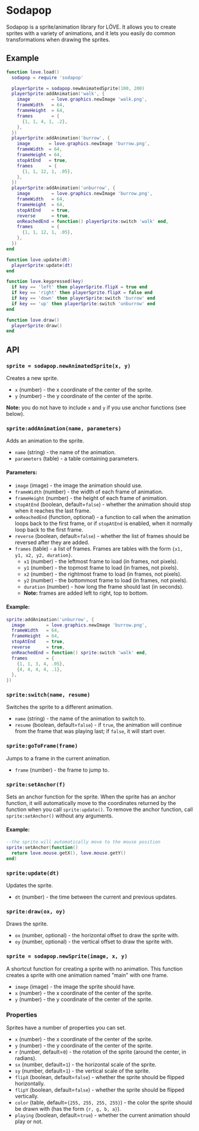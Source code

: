 Sodapop
=======
Sodapop is a sprite/animation library for LÖVE. It allows you to create sprites with a variety of animations, and it lets you easily do common transformations when drawing the sprites.

Example
-------
```lua
function love.load()
  sodapop = require 'sodapop'

  playerSprite = sodapop.newAnimatedSprite(100, 200)
  playerSprite:addAnimation('walk', {
    image        = love.graphics.newImage 'walk.png',
    frameWidth   = 64,
    frameHeight  = 64,
    frames       = {
      {1, 1, 4, 1, .2},
    },
  })
  playerSprite:addAnimation('burrow', {
    image       = love.graphics.newImage 'burrow.png',
    frameWidth  = 64,
    frameHeight = 64,
    stopAtEnd   = true,
    frames      = {
      {1, 1, 12, 1, .05},
    },
  })
  playerSprite:addAnimation('unburrow', {
    image        = love.graphics.newImage 'burrow.png',
    frameWidth   = 64,
    frameHeight  = 64,
    stopAtEnd    = true,
    reverse      = true,
    onReachedEnd = function() playerSprite:switch 'walk' end,
    frames       = {
      {1, 1, 12, 1, .05},
    },
  })
end

function love.update(dt)
  playerSprite:update(dt)
end

function love.keypressed(key)
  if key == 'left' then playerSprite.flipX = true end
  if key == 'right' then playerSprite.flipX = false end
  if key == 'down' then playerSprite:switch 'burrow' end
  if key == 'up' then playerSprite:switch 'unburrow' end
end

function love.draw()
  playerSprite:draw()
end
```

API
---
### `sprite = sodapop.newAnimatedSprite(x, y)`

Creates a new sprite.
- `x` (number) - the x coordinate of the center of the sprite.
- `y` (number) - the y coordinate of the center of the sprite.

**Note:** you do not have to include `x` and `y` if you use anchor functions (see below).

### `sprite:addAnimation(name, parameters)`

Adds an animation to the sprite.
- `name` (string) - the name of the animation.
- `parameters` (table) - a table containing parameters.

#### Parameters:
- `image` (image) - the image the animation should use.
- `frameWidth` (number) - the width of each frame of animation.
- `frameHeight` (number) - the height of each frame of animation.
- `stopAtEnd` (boolean, default=`false`) - whether the animation should stop when it reaches the last frame.
- `onReachedEnd` (function, optional) - a function to call when the animation loops back to the first frame, or if `stopAtEnd` is enabled, when it normally loop back to the first frame.
- `reverse` (boolean, default=`false`) - whether the list of frames should be reversed after they are added.
- `frames` (table) - a list of frames. Frames are tables with the form `{x1, y1, x2, y2, duration}`.
  - `x1` (number) - the leftmost frame to load (in frames, not pixels).
  - `y1` (number) - the topmost frame to load (in frames, not pixels).
  - `x2` (number) - the rightmost frame to load (in frames, not pixels).
  - `y2` (number) - the bottommost frame to load (in frames, not pixels).
  - `duration` (number) - how long the frame should last (in seconds).
  - **Note:** frames are added left to right, top to bottom.

#### Example:
```lua
sprite:addAnimation('unburrow', {
  image        = love.graphics.newImage 'burrow.png',
  frameWidth   = 64,
  frameHeight  = 64,
  stopAtEnd    = true,
  reverse      = true,
  onReachedEnd = function() sprite:switch 'walk' end,
  frames       = {
    {1, 1, 3, 4, .05},
    {4, 4, 4, 4, .1},
  },
})
```

### `sprite:switch(name, resume)`

Switches the sprite to a different animation.
- `name` (string) - the name of the animation to switch to.
- `resume` (boolean, default=`false`) - if `true`, the animation will continue from the frame that was playing last; if `false`, it will start over.

### `sprite:goToFrame(frame)`

Jumps to a frame in the current animation.
- `frame` (number) - the frame to jump to.

### `sprite:setAnchor(f)`

Sets an anchor function for the sprite. When the sprite has an anchor function, it will automatically move to the coordinates returned by the function when you call `sprite:update()`. To remove the anchor function, call `sprite:setAnchor()` without any arguments.

#### Example:
```lua
--the sprite will automatically move to the mouse position
sprite:setAnchor(function()
  return love.mouse.getX(), love.mouse.getY()
end)
```

### `sprite:update(dt)`

Updates the sprite.
- `dt` (number) - the time between the current and previous updates.

### ` sprite:draw(ox, oy) `

Draws the sprite.
- `ox` (number, optional) - the horizontal offset to draw the sprite with.
- `oy` (number, optional) - the vertical offset to draw the sprite with.

### `sprite = sodapop.newSprite(image, x, y)`

A shortcut function for creating a sprite with no animation. This function creates a sprite with one animation named "main" with one frame.
- `image` (image) - the image the sprite should have.
- `x` (number) - the x coordinate of the center of the sprite.
- `y` (number) - the y coordinate of the center of the sprite.

### Properties
Sprites have a number of properties you can set.
- `x` (number) - the x coordinate of the center of the sprite.
- `y` (number) - the y coordinate of the center of the sprite.
- `r` (number, default=`0`) - the rotation of the sprite (around the center, in radians).
- `sx` (number, default=`1`) - the horizontal scale of the sprite.
- `sy` (number, default=`1`) - the vertical scale of the sprite.
- `flipX` (boolean, default=`false`) - whether the sprite should be flipped horizontally.
- `flipY` (boolean, default=`false`) - whether the sprite should be flipped vertically.
- `color` (table, default=`{255, 255, 255, 255}`) - the color the sprite should be drawn with (has the form `{r, g, b, a}`).
- `playing` (boolean, default=`true`) - whether the current animation should play or not.
